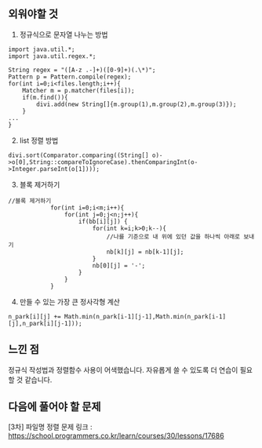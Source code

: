 ## 외워야할 것

1. 정규식으로 문자열 나누는 방법

```
import java.util.*;
import java.util.regex.*;

String regex = "([A-z .-]+)([0-9]+)(.\*)";
Pattern p = Pattern.compile(regex);
for(int i=0;i<files.length;i++){
    Matcher m = p.matcher(files[i]);
    if(m.find()){
        divi.add(new String[]{m.group(1),m.group(2),m.group(3)});
    }
...
}

```

2. list 정렬 방법
```
divi.sort(Comparator.comparing((String[] o)->o[0],String::compareToIgnoreCase).thenComparingInt(o->Integer.parseInt(o[1])));
```

3. 블록 제거하기
```
//블록 제거하기
            for(int i=0;i<m;i++){
                for(int j=0;j<n;j++){
                    if(bb[i][j]) {
                        for(int k=i;k>0;k--){
                            //나를 기준으로 내 위에 있던 값을 하나씩 아래로 보내기
                            nb[k][j] = nb[k-1][j];
                        }
                        nb[0][j] = '-';
                    }
                }
            }
```

4. 만들 수 있는 가장 큰 정사각형 계산
```
n_park[i][j] += Math.min(n_park[i-1][j-1],Math.min(n_park[i-1][j],n_park[i][j-1]));
```
## 느낀 점
정규식 작성법과 정렬함수 사용이 어색했습니다. 자유롭게 쓸 수 있도록 더 연습이 필요할 것 같습니다.

## 다음에 풀어야 할 문제
[3차] 파일명 정렬
문제 링크 : https://school.programmers.co.kr/learn/courses/30/lessons/17686